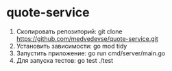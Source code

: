 # quote-service
1. Скопировать репозиторий: git clone https://github.com/medvedevse/quote-service.git
2. Установить зависимости: go mod tidy
3. Запустить приложение: go run cmd/server/main.go
4. Для запуска тестов: go test ./test
